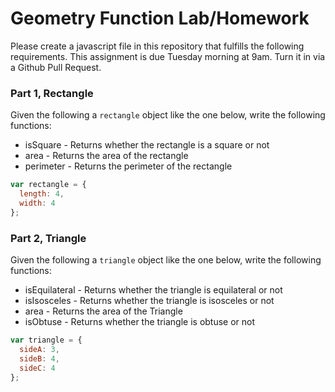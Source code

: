 # Geometry Function Lab/Homework

Please create a javascript file in this repository that fulfills the following requirements. This assignment is due Tuesday morning at 9am. Turn it in via a Github Pull Request. 

### Part 1, Rectangle

Given the following a `rectangle` object like the one below, write the following functions:

* isSquare - Returns whether the rectangle is a square or not
* area - Returns the area of the rectangle
* perimeter - Returns the perimeter of the rectangle

```javascript
var rectangle = {
  length: 4,
  width: 4
};
```

### Part 2, Triangle

Given the following a `triangle` object like the one below, write the following functions:

* isEquilateral - Returns whether the triangle is equilateral or not
* isIsosceles - Returns whether the triangle is isosceles or not
* area - Returns the area of the Triangle
* isObtuse - Returns whether the triangle is obtuse or not

```javascript
var triangle = {
  sideA: 3,
  sideB: 4,
  sideC: 4
};
```
